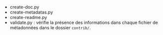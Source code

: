 


- create-doc.py
- create-metadatas.py
- create-readme.py
- validate.py : vérifie la présence des informations dans chaque fichier de métadonnées dans le dossier `contrib/`.
